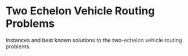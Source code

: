 # Two Echelon Vehicle Routing Problems
Instances and best known solutions to the two-echelon vehicle routing problems.
